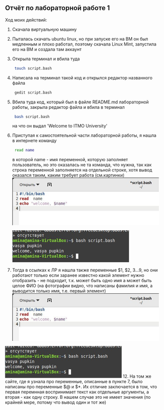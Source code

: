 ## Отчёт по лабораторной работе 1
Ход моих действий:
1. Скачала виртуальную машину
2. Пыталась скачать ubuntu linux, но при запуске его на ВМ он был медленным и плохо работал, поэтому скачала Linux Mint, запустила его на ВМ и создала там аккаунт
3. Открыла терминал и вбила туда
   ```bash
    touch script.bash
   ```
5. Написала на терминал такой код и открылся редактор названного файла
   ```bash
    gedit script.bash
   ```
6. Вбила туда код, который был в файле README.md лабораторной работы, закрыла редактор файла и вбила в терминал
   ```bash
    bash script.bash
   ```
   на что он выдал 'Welcome to ITMO University'
8. Приступая к самостоятельной части лабораторной работы, я нашла в интернете команду
   ```bash
    read name
   ```
   в которой name - имя переменной, которую заполняет пользователь, но это оказалась не та команда, что нужна, так как строка переменной заполняется на отдельной строке, хотя вывод оказался таким, каким требует работа (см.картинки)
   ![Image alt](https://github.com/amina339/-1/blob/main/photo_5420633471178630945_y.jpg)
   
   ![Image alt](https://github.com/amina339/-1/blob/main/photo_5420633471178630944_x.jpg)
10. Тогда в ссылках к ЛР я нашла также переменные $1, $2, $3...$9, но они работают только если заранее известно какой элемент нужно отобразить - не подходит, т.к. может быть одно имя а может быть целое ФИО (на фотографии видно, что написаны фамилия и имя, а выводится только имя, т.е. первый элемент)
   ![Image alt](https://github.com/amina339/-1/blob/main/photo_5420633471178630945_y.jpg)
   
   ![Image alt](https://github.com/amina339/-1/blob/main/photo_5420633471178630944_x.jpg)
12. На том же сайте, где я узнала про переменные, описанные в пункте 7, было написаны про переменные $@ и $*. Их отличие заключается в том, что первая перемнная воспринимает текст как отдельные аргументы, а вторая - как одну строку. В нашем случае это не имеет значения (по крайней мере, потому что вывод один и тот же)
